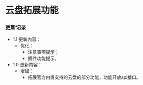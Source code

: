 # 云盘拓展功能

### 更新记录
- 1.1 更新内容：
  - 优化：
    - 注意事项提示；
    - 插件功能提示。
- 1.0 更新内容：
  - 增加：
    - 拓展官方内置支持的云盘的部分功能，功能开放api接口。